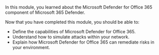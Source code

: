 In this module, you learned about the Microsoft Defender for Office 365 component of Microsoft 365 Defender.

Now that you have completed this module, you should be able to:

- Define the capabilities of Microsoft Defender for Office 365.
- Understand how to simulate attacks within your network.
- Explain how Microsoft Defender for Office 365 can remediate risks in your environment.
